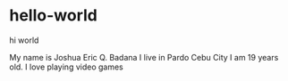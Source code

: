 # hello-world
hi world


My name is Joshua Eric Q. Badana
I live in Pardo Cebu City
I am 19 years old.
I love playing video games
